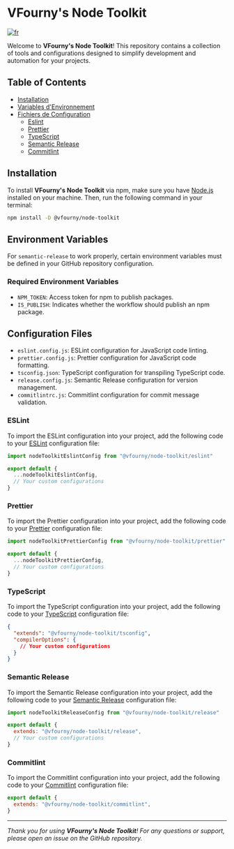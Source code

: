 # VFourny's Node Toolkit

[![fr](https://img.shields.io/badge/lang-fr-blue)](https://github.com/vfourny/node-toolkit/blob/main/README.fr.md)

Welcome to **VFourny's Node Toolkit**! This repository contains a collection of tools and configurations designed to simplify development and automation for your projects.

## Table of Contents

- [Installation](#installation)
- [Variables d'Environnement](#variables-d'environnement)
- [Fichiers de Configuration](#fichiers-de-configuration)
  - [Eslint](#eslint)
  - [Prettier](#prettier)
  - [TypeScript](#typescript)
  - [Semantic Release](#semantic-release)
  - [Commitlint](#commitlint)

## Installation

To install **VFourny's Node Toolkit** via npm, make sure you have [Node.js](https://nodejs.org/) installed on your machine. Then, run the following command in your terminal:

```bash
npm install -D @vfourny/node-toolkit
```

## Environment Variables

For `semantic-release` to work properly, certain environment variables must be defined in your GitHub repository configuration.

### Required Environment Variables

- `NPM_TOKEN`: Access token for npm to publish packages.
- `IS_PUBLISH`: Indicates whether the workflow should publish an npm package.

## Configuration Files

- `eslint.config.js`: ESLint configuration for JavaScript code linting.
- `prettier.config.js`: Prettier configuration for JavaScript code formatting.
- `tsconfig.json`: TypeScript configuration for transpiling TypeScript code.
- `release.config.js`: Semantic Release configuration for version management.
- `commitlintrc.js`: Commitlint configuration for commit message validation.

### ESLint

To import the ESLint configuration into your project, add the following code to your [ESLint](https://eslint.org/docs/latest/use/configure/configuration-files#configuration-file) configuration file:

```javascript
import nodeToolkitEslintConfig from "@vfourny/node-toolkit/eslint"

export default {
  ...nodeToolkitEslintConfig,
  // Your custom configurations
}
```

### Prettier

To import the Prettier configuration into your project, add the following code to your [Prettier](https://prettier.io/docs/en/configuration.html) configuration file:

```javascript
import nodeToolkitPrettierConfig from "@vfourny/node-toolkit/prettier"

export default {
  ...nodeToolkitPrettierConfig,
  // Your custom configurations
}
```

### TypeScript

To import the TypeScript configuration into your project, add the following code to your [TypeScript](https://www.typescriptlang.org/tsconfig) configuration file:

```json
{
  "extends": "@vfourny/node-toolkit/tsconfig",
  "compilerOptions": {
    // Your custom configurations
  }
}
```

### Semantic Release

To import the Semantic Release configuration into your project, add the following code to your [Semantic Release](https://semantic-release.gitbook.io/semantic-release) configuration file:

```javascript
import nodeToolkitReleaseConfig from "@vfourny/node-toolkit/release"

export default {
  extends: "@vfourny/node-toolkit/release",
  // Your custom configurations
}
```

### Commitlint

To import the Commitlint configuration into your project, add the following code to your [Commitlint](https://commitlint.js.org/#/concepts-shareable-config) configuration file:

```javascript
export default {
  extends: "@vfourny/node-toolkit/commitlint",
}
```

---

_Thank you for using **VFourny's Node Toolkit**! For any questions or support, please open an issue on the GitHub repository._
